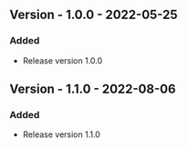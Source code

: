 ## Version - 1.0.0 - 2022-05-25
### Added
- Release version 1.0.0

## Version - 1.1.0 - 2022-08-06
### Added
- Release version 1.1.0
